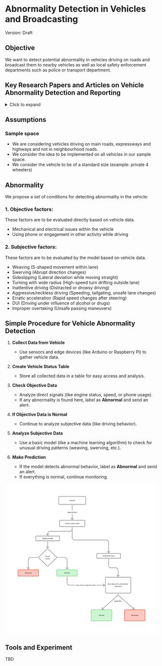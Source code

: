 # Abnormality Detection in Vehicles and Broadcasting

Version: Draft

## Objective

We want to detect potential abnormality in vehicles driving on roads and broadcast them to nearby vehicles as well as local safety enforcement departments such as police or transport department.

## Key Research Papers and Articles on Vehicle Abnormality Detection and Reporting
<details>
  <summary>Click to expand</summary>

  ### 1. **A Survey of Anomaly Detection in In-Vehicle Networks**
  - **Summary:** This comprehensive survey reviews 85 papers on anomaly detection in in-vehicle networks, with a focus on the CAN bus. It covers traditional and deep learning methods (e.g., RNNs, autoencoders, graph-based algorithms), discusses the strengths and weaknesses of each approach, and highlights the need for better datasets that include both attack-induced and naturally occurring anomalies. The survey is a valuable resource for understanding the landscape of vehicle network anomaly detection and outlines future research directions[1].
  - **Link:** [arXiv:2409.07505](https://arxiv.org/html/2409.07505v1)
  
  ---
  
  ### 2. **MEDAVET: Traffic Vehicle Anomaly Detection Mechanism Based on Spatial and Temporal Structures**
  - **Summary:** This paper presents MEDAVET, a computer vision system that leverages spatial and temporal structures to detect anomalies in highway traffic. The system uses object tracking, bipartite graphs, and QuadTree-based approaches to identify occluded and stationary vehicles, outperforming other state-of-the-art methods in precision and computational efficiency[2].
  - **Link:** [Journal of Internet Services and Applications](https://journals-sol.sbc.org.br/index.php/jisa/article/view/3809)
  
  ---
  
  ### 3. **Automatic Anomaly Detection Using Vehicle Condition Monitoring Data Without Additional Sensors**
  - **Summary:** Proposes a neural network-based method to detect anomalies in vehicle equipment using only existing condition monitoring data, without extra sensors. The system calculates an anomaly score based on deviations from normal operating patterns, enabling timely maintenance and reducing breakdown risks[3].
  - **Link:** [RTRI Research](https://www.rtri.or.jp/eng/rd/seika/2021/02-14.html)
  
  ---
  
  ### 4. **Sensor Data Based Anomaly Detection in Autonomous Vehicles**
  - **Summary:** Introduces an anomaly detection model using a modified convolutional neural network (M-CNN) and the SPMD dataset. The paper discusses frameworks for identifying abnormal behaviors in connected and automated vehicles (CAVs), including edge computing and sensor data fusion strategies[4].
  - **Link:** [Tech Science Press](https://www.techscience.com/iasc/v32n2/45580/html)
  
  ---
  
  ### 5. **A Dangerous Driving Behavior Detection Method Based on Improved YOLOv8s**
  - **Summary:** Presents an enhanced YOLOv8s-CDS algorithm for detecting dangerous driving behaviors (e.g., smoking, phone use, drowsiness) using computer vision. The model integrates advanced modules for better feature extraction and detection accuracy, achieving high precision in real-world scenarios and supporting traffic safety interventions[5].
  - **Link:** [Engineering Letters (PDF)](http://www.engineeringletters.com/issues_v33/issue_3/EL_33_3_19.pdf)
  
  ---
  
  ### 6. **Anomaly Detection as Vision-Based Obstacle Detection for Vehicle Automation in Industrial Environment**
  - **Summary:** Explores the use of deep hybrid anomaly detection models for vision-based obstacle detection in automated guided vehicles (AGVs) in industrial settings. The approach combines pre-trained feature extractors (e.g., MobileNet, ResNet) with shallow classifiers and demonstrates robust performance with minimal training data[6].
  - **Link:** [Frontiers in Manufacturing Technology](https://www.frontiersin.org/journals/manufacturing-technology/articles/10.3389/fmtec.2022.918343/full)
  
  ---
  
  ### 7. **Prediction of Dangerous Driving Behavior Based on Vehicle Motion State and Passenger’s Subjective Feelings**
  - **Summary:** Proposes a new model (CM-ENN) that predicts dangerous driving behaviors by combining vehicle sensor data with passenger feedback. The model utilizes neural networks and achieves high accuracy in predicting unsafe driving events, highlighting the value of integrating subjective and objective data[7].
  - **Link:** [Frontiers in Neurorobotics](https://www.frontiersin.org/journals/neurorobotics/articles/10.3389/fnbot.2021.641007/full)
  
  ---
  
  ### 8. **OBD SecureAlert: An Anomaly Detection System for Vehicles**
  - **Summary:** Describes an anomaly detection system using CAN message data and Hidden Markov Models (HMMs) to identify abnormal vehicle states. The system can be implemented as a plug-and-play device via the OBD-II port and is effective for both new and legacy vehicles[8].
  - **Link:** [UMBC Ebiquity (PDF)](https://ebiquity.umbc.edu/_file_directory_/papers/792.pdf)
  
  ---
  
  ### 9. **Deep Learning Approach for Aggressive Driving Behaviour Detection**
  - **Summary:** Utilizes smartphone GPS data and deep learning (RNNs, GRU, LSTM) to classify and detect aggressive driving behaviors in real time. The method is independent of vehicle or driver characteristics and achieves high accuracy, offering a practical solution for monitoring driver behavior[9].
  - **Link:** [arXiv (PDF)](https://arxiv.org/pdf/2111.04794.pdf)
  
  ---
  
  ### 10. **Vehicle Operating State Anomaly Detection and Results Virtual Reality Interpretation**
  - **Summary:** Develops an ARIMA-based framework for detecting abnormal vehicle operating states using multi-channel time series data. The results are visualized in a virtual reality environment for intuitive interpretation and decision-making[10].
  - **Link:** [ScienceDirect](https://www.sciencedirect.com/science/article/abs/pii/S0957417421003699)
  
  ---
  
  ### 11. **Detection of Driving Capability Degradation for Human-Machine Cooperative Driving**
  - **Summary:** Introduces a new index for driver correction ability and combines it with risk assessment to detect driving capability degradation. The method enables timely switching between manual and automatic driving modes, improving safety and reducing unnecessary interventions[11].
  - **Link:** [PMC](https://pmc.ncbi.nlm.nih.gov/articles/PMC7181156/)
  
  ---
  
  ### 12. **Analysis of Abnormal Vehicle Behavior Based on Trajectory Fitting**
  - **Summary:** Proposes a three-step process (target detection, trajectory fitting, abnormality analysis) for analyzing abnormal vehicle behavior using trajectory data. The approach is effective for identifying outlier behaviors in traffic scenarios[12].
  - **Link:** [Journal of Computer and Communications](https://www.scirp.org/journal/papercitationdetails?paperid=61270&JournalID=2431)
  
  ---
  
  ## Additional Notes
  
  - Many of these articles discuss both the detection of anomalies (including bad driving and equipment faults) and the reporting/broadcasting of such events, either to the driver, fleet managers, or external systems.
  - The field is rapidly evolving, with a trend toward deep learning, sensor fusion, and integration with vehicle-to-everything (V2X) communication for real-time anomaly reporting and intervention.
  
  ---
  
  **For full access to the articles, please use the provided links. Some articles may require institutional access or purchase for the complete text.**
  
  Citations:
  [1] https://arxiv.org/html/2409.07505v1
  [2] https://journals-sol.sbc.org.br/index.php/jisa/article/view/3809
  [3] https://www.rtri.or.jp/eng/rd/seika/2021/02-14.html
  [4] https://www.techscience.com/iasc/v32n2/45580/html
  [5] http://www.engineeringletters.com/issues_v33/issue_3/EL_33_3_19.pdf
  [6] https://www.frontiersin.org/journals/manufacturing-technology/articles/10.3389/fmtec.2022.918343/full
  [7] https://www.frontiersin.org/journals/neurorobotics/articles/10.3389/fnbot.2021.641007/full
  [8] https://ebiquity.umbc.edu/_file_directory_/papers/792.pdf
  [9] https://arxiv.org/pdf/2111.04794.pdf
  [10] https://www.sciencedirect.com/science/article/abs/pii/S0957417421003699
  [11] https://pmc.ncbi.nlm.nih.gov/articles/PMC7181156/
  [12] https://www.scirp.org/journal/papercitationdetails?paperid=61270&JournalID=2431
  [13] https://www.sciencedirect.com/science/article/pii/S2667393222000023
  [14] https://www.mdpi.com/2076-3417/13/9/5525
  [15] https://www.sciencedirect.com/science/article/abs/pii/S2214209624000779
  [16] https://www.mdpi.com/2079-9292/13/7/1251
  [17] https://www.mdpi.com/1424-8220/23/11/5013
  [18] https://www.sciencedirect.com/science/article/abs/pii/S2542660524001860
  [19] https://onlinelibrary.wiley.com/doi/10.1155/2021/9961428
  [20] https://arxiv.org/abs/2405.02731
  [21] https://arxiv.org/html/2405.02731v1
  [22] https://www.sciencedirect.com/science/article/pii/S1877050918319665
  [23] https://www.sciencedirect.com/science/article/abs/pii/S0360835224007897
  [24] https://arxiv.org/abs/2409.07505
  [25] https://www.mdpi.com/2076-3417/12/19/10011
  [26] https://dl.acm.org/doi/10.1145/3674700.3674702
  [27] https://www.sciencedirect.com/science/article/abs/pii/S2352152X25004402
  [28] https://www.sciencedirect.com/science/article/abs/pii/S0968090X22003965
  [29] https://www.mdpi.com/2073-8994/14/10/1956
  [30] https://www.tandfonline.com/doi/full/10.1080/08839514.2023.2216060
  [31] https://www.mdpi.com/1424-8220/24/5/1386
  [32] https://www.mdpi.com/2032-6653/16/2/62
  [33] https://www.mdpi.com/1999-5903/16/8/288
  
</details>

## Assumptions

### Sample space

- We are considering vehicles driving on main roads, expressways and highways and not in neighbourhood roads.
- We consider the idea to be implemented on all vehicles in our sample space.
- We consider the vehicle to be of a standard size (example: private 4 wheelers)

## Abnormality

We propose a set of conditions for detecting abnormality in the vehicle:

### 1. Objective factors:

These factors are to be evaluated directly based on vehicle data.

- Mechanical and electrical issues within the vehicle
- Using phone or engagement in other activity while driving

### 2. Subjective factors:

These factors are to be evaluated by the model based on vehicle data.

- Weaving (S-shaped movement within lane)
- Swerving (Abrupt direction changes)
- Sideslipping (Lateral deviation while moving straight)
- Turning with wide radius (High-speed turn drifting outside lane)
- Inattentive driving (Distracted or drowsy driving)
- Aggressive/reckless driving	(Speeding, tailgating, unsafe lane changes)
- Erratic acceleration (Rapid speed changes after steering)
- DUI (Driving under influence of alcohol or drugs)
- Improper overtaking	(Unsafe passing maneuvers)

## Simple Procedure for Vehicle Abnormality Detection

1. **Collect Data from Vehicle**
   - Use sensors and edge devices (like Arduino or Raspberry Pi) to gather vehicle data.

2. **Create Vehicle Status Table**
   - Store all collected data in a table for easy access and analysis.

3. **Check Objective Data**
   - Analyze direct signals (like engine status, speed, or phone usage).
   - If any abnormality is found here, label as **Abnormal** and send an alert.

4. **If Objective Data is Normal**
   - Continue to analyze subjective data (like driving behavior).

5. **Analyze Subjective Data**
   - Use a basic model (like a machine learning algorithm) to check for unusual driving patterns (weaving, swerving, etc.).

6. **Make Prediction**
   - If the model detects abnormal behavior, label as **Abnormal** and send an alert.
   - If everything is normal, continue monitoring.

![Flowchart](flowchart2.jpg)

## Tools and Experiment

TBD

